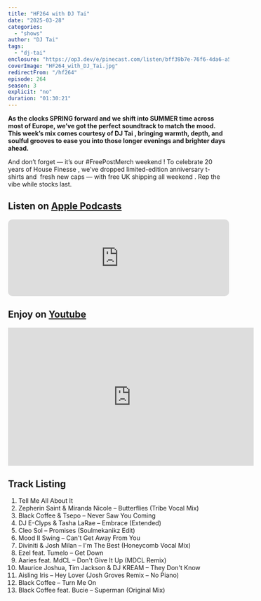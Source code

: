 ```yaml
---
title: "HF264 with DJ Tai"
date: "2025-03-28"
categories:
  - "shows"
author: "DJ Tai"
tags:
  - "dj-tai"
enclosure: "https://op3.dev/e/pinecast.com/listen/bff39b7e-76f6-4da6-a583-ceb00667a61c.mp3?source=rss&ext=asset.mp3 86901803 audio/mpeg"
coverImage: "HF264_with_DJ_Tai.jpg"
redirectFrom: "/hf264"
episode: 264
season: 3
explicit: "no"
duration: "01:30:21"
---
```

**As the clocks SPRING forward and we shift into SUMMER time across most of Europe, we’ve got the perfect soundtrack to match the mood. This week’s mix comes courtesy of DJ Tai , bringing warmth, depth, and soulful grooves to ease you into those longer evenings and brighter days ahead.**

And don’t forget — it’s our #FreePostMerch weekend ! To celebrate 20 years of House Finesse , we’ve dropped limited-edition anniversary t-shirts and  fresh new caps — with free UK shipping all weekend . Rep the vibe while stocks last.

## Listen on [Apple Podcasts](https://podcasts.apple.com/gb/podcast/hf264-with-dj-tai-28-mar-2025/id355833875?i=1000701231294)

<iframe allow="autoplay *; encrypted-media *; fullscreen *; clipboard-write" frameborder="0" height="175" style="width:100%;max-width:660px;overflow:hidden;border-radius:10px;" sandbox="allow-forms allow-popups allow-same-origin allow-scripts allow-storage-access-by-user-activation allow-top-navigation-by-user-activation" src="https://embed.podcasts.apple.com/gb/podcast/hf264-with-dj-tai-28-mar-2025/id355833875?i=1000701231294"></iframe>

## Enjoy on [Youtube](https://youtu.be/wRuluiPY9e0?si=eeAykF1JrxBd4Gb9)

<iframe width="560" height="315" src="https://www.youtube.com/embed/wRuluiPY9e0?si=eeAykF1JrxBd4Gb9" title="YouTube video player" frameborder="0" allow="accelerometer; autoplay; clipboard-write; encrypted-media; gyroscope; picture-in-picture; web-share" referrerpolicy="strict-origin-when-cross-origin" allowfullscreen></iframe>

## Track Listing

1. Tell Me All About It
1. Zepherin Saint & Miranda Nicole – Butterflies (Tribe Vocal Mix)
1. Black Coffee & Tsepo – Never Saw You Coming
1. DJ E-Clyps & Tasha LaRae – Embrace (Extended)
1. Cleo Sol – Promises (Soulmekanikz Edit)
1. Mood II Swing – Can't Get Away From You
1. Diviniti & Josh Milan – I'm The Best (Honeycomb Vocal Mix)
1. Ezel feat. Tumelo – Get Down
1. Aaries feat. MdCL – Don't Give It Up (MDCL Remix)
1. Maurice Joshua, Tim Jackson & DJ KREAM – They Don't Know
1. Aisling Iris – Hey Lover (Josh Groves Remix – No Piano)
1. Black Coffee – Turn Me On
1. Black Coffee feat. Bucie – Superman (Original Mix)

